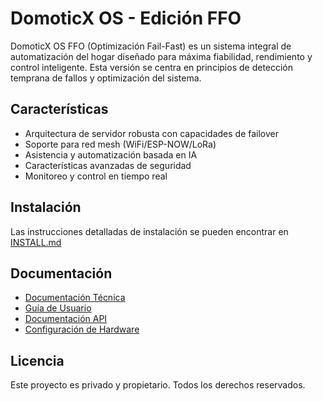 # DomoticX OS - Edición FFO

DomoticX OS FFO (Optimización Fail-Fast) es un sistema integral de automatización del hogar diseñado para máxima fiabilidad, rendimiento y control inteligente. Esta versión se centra en principios de detección temprana de fallos y optimización del sistema.

## Características

- Arquitectura de servidor robusta con capacidades de failover
- Soporte para red mesh (WiFi/ESP-NOW/LoRa)
- Asistencia y automatización basada en IA
- Características avanzadas de seguridad
- Monitoreo y control en tiempo real

## Instalación

Las instrucciones detalladas de instalación se pueden encontrar en [INSTALL.md](docs/INSTALL.md)

## Documentación

- [Documentación Técnica](docs/technical/README.md)
- [Guía de Usuario](docs/user/README.md)
- [Documentación API](docs/api/README.md)
- [Configuración de Hardware](docs/hardware/README.md)

## Licencia

Este proyecto es privado y propietario. Todos los derechos reservados.